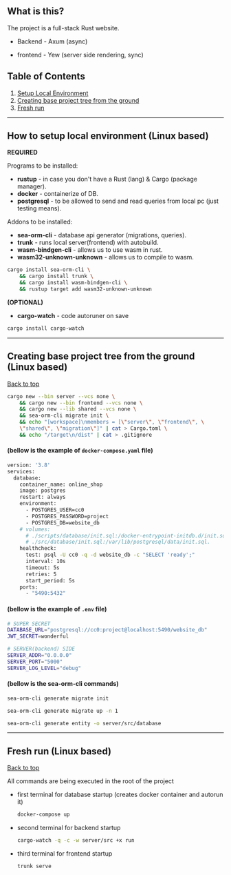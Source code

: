 ## What is this?

The project is a full-stack Rust website.

* Backend - Axum (async)

* frontend - Yew (server side rendering, sync)

## Table of Contents

1. [Setup Local Environment](#how-to-setup-local-environment-linux-based)
2. [Creating base project tree from the ground](#creating-base-project-tree-from-the-ground-linux-based)
3. [Fresh run](#fresh-run-linux-based)
___



## How to setup local environment (Linux based)

**REQUIRED**

Programs to be installed:

* **rustup** - in case you don't have a Rust (lang) & Cargo (package manager).
* **docker** - containerize of DB.
* **postgresql** - to be allowed to send and read queries from local pc (just testing means).

Addons to be installed:

* **sea-orm-cli** - database api generator (migrations, queries).
* **trunk** - runs local server(frontend) with autobuild.
* **wasm-bindgen-cli** - allows us to use wasm in rust.
* **wasm32-unknown-unknown** - allows us to compile to wasm.

```bash
cargo install sea-orm-cli \
    && cargo install trunk \
    && cargo install wasm-bindgen-cli \
    && rustup target add wasm32-unknown-unknown
```

**(OPTIONAL)**

* **cargo-watch** - code autoruner on save

```bash
cargo install cargo-watch
```
___



## Creating base project tree from the ground (Linux based)

[Back to top](#table-of-contents)

```bash
cargo new --bin server --vcs none \
    && cargo new --bin frontend --vcs none \
    && cargo new --lib shared --vcs none \
    && sea-orm-cli migrate init \
    && echo "[workspace]\nmembers = [\"server\", \"frontend\", \
    \"shared\", \"migration\"]" | cat > Cargo.toml \
    && echo "/target\n/dist" | cat > .gitignore
```


#### (bellow is the example of `docker-compose.yaml` file)

```bash
version: '3.8'
services:
  database:
    container_name: online_shop
    image: postgres
    restart: always
    environment:
      - POSTGRES_USER=cc0
      - POSTGRES_PASSWORD=project
      - POSTGRES_DB=website_db
    # volumes:
      # ./scripts/database/init.sql:/docker-entrypoint-initdb.d/init.sql
      # ./src/database/init.sql:/var/lib/postgresql/data/init.sql.
    healthcheck:
      test: psql -U cc0 -q -d website_db -c "SELECT 'ready';"
      interval: 10s
      timeout: 5s
      retries: 5
      start_period: 5s
    ports:
      - "5490:5432"
```


#### (bellow is the example of `.env` file)

```bash
# SUPER SECRET
DATABASE_URL="postgresql://cc0:project@localhost:5490/website_db"
JWT_SECRET=wonderful

# SERVER(backend) SIDE
SERVER_ADDR="0.0.0.0"
SERVER_PORT="5000"
SERVER_LOG_LEVEL="debug"
```

#### (bellow is the sea-orm-cli commands)

```bash
sea-orm-cli generate migrate init
```

```bash
sea-orm-cli generate migrate up -n 1
```

```bash
sea-orm-cli generate entity -o server/src/database
```

___


## Fresh run (Linux based)

[Back to top](#table-of-contents)

All commands are being executed in the root of the project

* first terminal for database startup (creates docker container and autorun it)
    ```bash
    docker-compose up
    ```

* second terminal for backend startup
    ```bash
    cargo-watch -q -c -w server/src +x run
    ```

* third terminal for frontend startup
    ```bash
    trunk serve
    ```

<!-- #### How to test ?

To test backend:
```bash
cargo test --tests -- --nocapture
```

To test frontend:
```bash
wasm-pack test --node
``` -->
